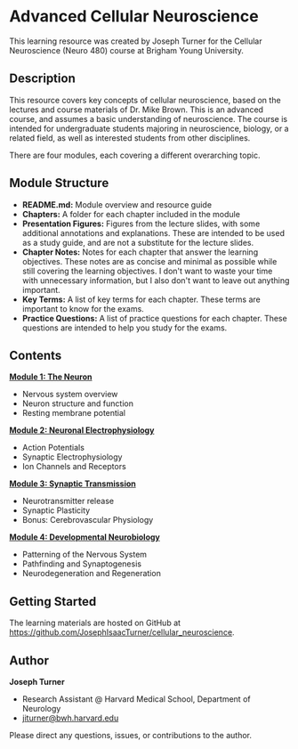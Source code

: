 # Advanced Cellular Neuroscience

This learning resource was created by Joseph Turner for the Cellular Neuroscience (Neuro 480) course at Brigham Young University. 

## Description 

This resource covers key concepts of cellular neuroscience, based on the lectures and course materials of Dr. Mike Brown. This is an advanced course, and assumes a basic understanding of neuroscience. The course is intended for undergraduate students majoring in neuroscience, biology, or a related field, as well as interested students from other disciplines. 

There are four modules, each covering a different overarching topic. 

## Module Structure
- **README.md:** Module overview and resource guide
- **Chapters:** A folder for each chapter included in the module
- **Presentation Figures:** Figures from the lecture slides, with some additional annotations and explanations. These are intended to be used as a study guide, and are not a substitute for the lecture slides.
- **Chapter Notes:** Notes for each chapter that answer the learning objectives. These notes are as concise and minimal as possible while still covering the learning objectives. I don't want to waste your time with unnecessary information, but I also don't want to leave out anything important.
- **Key Terms:** A list of key terms for each chapter. These terms are important to know for the exams.
- **Practice Questions:** A list of practice questions for each chapter. These questions are intended to help you study for the exams. 

## Contents
[**Module 1: The Neuron**](./1_The_Neuron/1_README.md)

- Nervous system overview
- Neuron structure and function
- Resting membrane potential

[**Module 2: Neuronal Electrophysiology**](./2_Neuronal_Electrophysiology/2_README.md)

- Action Potentials
- Synaptic Electrophysiology
- Ion Channels and Receptors

[**Module 3: Synaptic Transmission**](./3_Synaptic_Transmission/3_README.md)

- Neurotransmitter release
- Synaptic Plasticity
- Bonus: Cerebrovascular Physiology

[**Module 4: Developmental Neurobiology**](./4_Developmental_Neurobiology/4_README.md)

- Patterning of the Nervous System
- Pathfinding and Synaptogenesis
- Neurodegeneration and Regeneration

## Getting Started  

The learning materials are hosted on GitHub at https://github.com/JosephIsaacTurner/cellular_neuroscience.

## Author  

**Joseph Turner**

- Research Assistant @ Harvard Medical School, Department of Neurology
- jiturner@bwh.harvard.edu

Please direct any questions, issues, or contributions to the author.  
